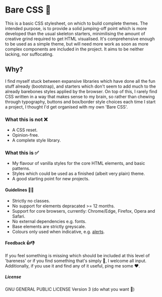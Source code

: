 # Bare CSS 🍑

This is a basic CSS stylesheet, on which to build complete themes. The intended purpose, is to provide a solid jumping-off point which is more developed than the usual skeleton starters, minimilising the amount of creative grind required to get HTML visualised. It's comprehensive enough to be used as a simple theme, but will need more work as soon as more complex components are included in the project. It aims to be neither lacking, nor suffocating.

## Why?

I find myself stuck between expansive libraries which have done all the fun stuff already (bootstrap), and starters which don't seem to add much to the already barebones styles applied by the browser. On top of this, I rarely find CSS written in a way that makes sense to my brain, so rather than chewing through typography, buttons and box/border style choices each time I start a project, I thought I'd get organised with my own 'Bare CSS'.

### What this is not ❌
 - A CSS reset.
 - Opinion-free.
 - A complete style library.

### What this is ✅
 - My flavour of vanilla styles for the core HTML elements, and basic patterns.
 - Styles which could be used as a finished (albeit very plain) theme.
 - A good starting point for new projects.

#### Guidelines 👮‍♂
 - Strictly no classes.
 - No support for elements depracated >= 12 months.
 - Support for core browsers, currently: Chrome/Edge, Firefox, Opera and Safari.
 - No external dependencies e.g. fonts.
 - Base elements are strictly greyscale.
 - Colours only used when indicative, e.g. [alerts](http://www-db.deis.unibo.it/courses/TW/DOCS/w3schools/w3css/w3css_alerts.asp.html).

#### Feedback 👍👎
If you feel something is missing which should be included at this level of 'bareness' or if you find something that's simply 💩, I welcome all input. Additionally, if you use it and find any of it useful, ping me some ❤.

##### License
GNU GENERAL PUBLIC LICENSE Version 3
(do what you want 🙂)
